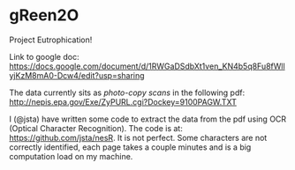 # gReen2O
Project Eutrophication!


Link to google doc: https://docs.google.com/document/d/1RWGaDSdbXt1ven_KN4b5q8Fu8fWllyjKzM8mA0-Dcw4/edit?usp=sharing

The data currently sits as _photo-copy scans_ in the following pdf: http://nepis.epa.gov/Exe/ZyPURL.cgi?Dockey=9100PAGW.TXT

I (@jsta) have written some code to extract the data from the pdf using OCR (Optical Character Recognition). The code is at: https://github.com/jsta/nesR. It is not perfect. Some characters are not correctly identified, each page takes a couple minutes and is a big computation load on my machine.
